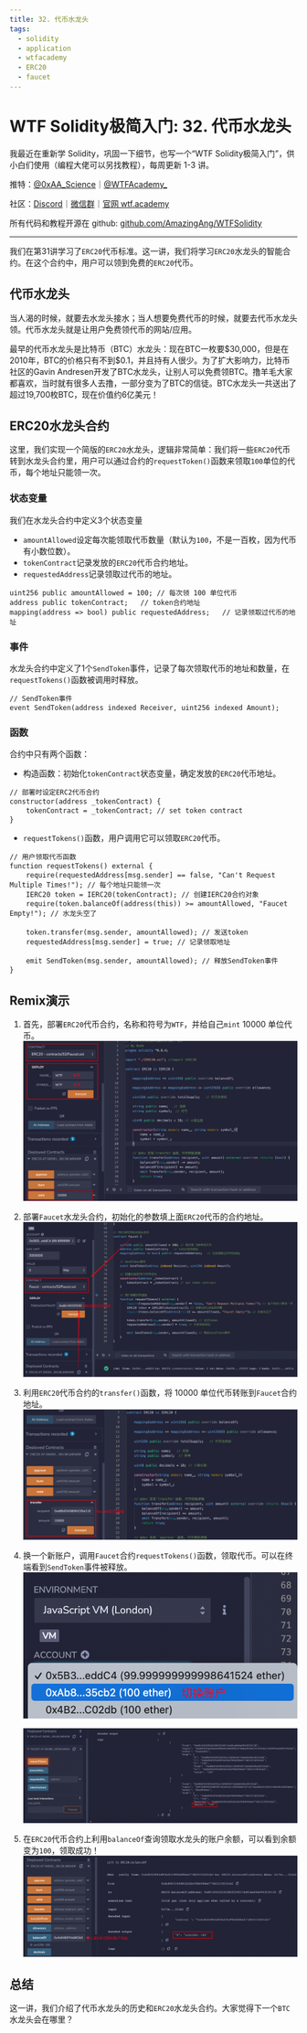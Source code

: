 ```yaml
---
title: 32. 代币水龙头
tags:
  - solidity
  - application
  - wtfacademy
  - ERC20
  - faucet
---
```


# WTF Solidity极简入门: 32. 代币水龙头

我最近在重新学 Solidity，巩固一下细节，也写一个“WTF Solidity极简入门”，供小白们使用（编程大佬可以另找教程），每周更新 1-3 讲。

推特：[@0xAA_Science](https://twitter.com/0xAA_Science)｜[@WTFAcademy_](https://twitter.com/WTFAcademy_)

社区：[Discord](https://discord.gg/5akcruXrsk)｜[微信群](https://docs.google.com/forms/d/e/1FAIpQLSe4KGT8Sh6sJ7hedQRuIYirOoZK_85miz3dw7vA1-YjodgJ-A/viewform?usp=sf_link)｜[官网 wtf.academy](https://wtf.academy)

所有代码和教程开源在 github: [github.com/AmazingAng/WTFSolidity](https://github.com/AmazingAng/WTFSolidity)

---

我们在第31讲学习了`ERC20`代币标准。这一讲，我们将学习`ERC20`水龙头的智能合约。在这个合约中，用户可以领到免费的`ERC20`代币。

## 代币水龙头

当人渴的时候，就要去水龙头接水；当人想要免费代币的时候，就要去代币水龙头领。代币水龙头就是让用户免费领代币的网站/应用。

最早的代币水龙头是比特币（BTC）水龙头：现在BTC一枚要\$30,000，但是在2010年，BTC的价格只有不到\$0.1，并且持有人很少。为了扩大影响力，比特币社区的Gavin Andresen开发了BTC水龙头，让别人可以免费领BTC。撸羊毛大家都喜欢，当时就有很多人去撸，一部分变为了BTC的信徒。BTC水龙头一共送出了超过19,700枚BTC，现在价值约6亿美元！

## ERC20水龙头合约

这里，我们实现一个简版的`ERC20`水龙头，逻辑非常简单：我们将一些`ERC20`代币转到水龙头合约里，用户可以通过合约的`requestToken()`函数来领取`100`单位的代币，每个地址只能领一次。

### 状态变量

我们在水龙头合约中定义3个状态变量

- `amountAllowed`设定每次能领取代币数量（默认为`100`，不是一百枚，因为代币有小数位数）。
- `tokenContract`记录发放的`ERC20`代币合约地址。
- `requestedAddress`记录领取过代币的地址。

```solidity
uint256 public amountAllowed = 100; // 每次领 100 单位代币
address public tokenContract;   // token合约地址
mapping(address => bool) public requestedAddress;   // 记录领取过代币的地址
```

### 事件

水龙头合约中定义了1个`SendToken`事件，记录了每次领取代币的地址和数量，在`requestTokens()`函数被调用时释放。

```solidity
// SendToken事件    
event SendToken(address indexed Receiver, uint256 indexed Amount); 
```

### 函数

合约中只有两个函数：

- 构造函数：初始化`tokenContract`状态变量，确定发放的`ERC20`代币地址。
```solidity
// 部署时设定ERC2代币合约
constructor(address _tokenContract) {
	tokenContract = _tokenContract; // set token contract
}
```

- `requestTokens()`函数，用户调用它可以领取`ERC20`代币。

```solidity
// 用户领取代币函数
function requestTokens() external {
    require(requestedAddress[msg.sender] == false, "Can't Request Multiple Times!"); // 每个地址只能领一次
    IERC20 token = IERC20(tokenContract); // 创建IERC20合约对象
    require(token.balanceOf(address(this)) >= amountAllowed, "Faucet Empty!"); // 水龙头空了

    token.transfer(msg.sender, amountAllowed); // 发送token
    requestedAddress[msg.sender] = true; // 记录领取地址 
    
    emit SendToken(msg.sender, amountAllowed); // 释放SendToken事件
}
```

## Remix演示

1. 首先，部署`ERC20`代币合约，名称和符号为`WTF`，并给自己`mint` 10000 单位代币。
    ![部署`ERC20`](./img/32-1.png)

2. 部署`Faucet`水龙头合约，初始化的参数填上面`ERC20`代币的合约地址。
    ![部署`Faucet`水龙头合约](./img/32-2.png)

3. 利用`ERC20`代币合约的`transfer()`函数，将 10000 单位代币转账到`Faucet`合约地址。
    ![给`Faucet`水龙头合约转账](./img/32-3.png)
    
4. 换一个新账户，调用`Faucet`合约`requestTokens()`函数，领取代币。可以在终端看到`SendToken`事件被释放。
    ![切换账户](./img/32-4.png)
    
    ![requestToken](./img/32-5.png)
    
5. 在`ERC20`代币合约上利用`balanceOf`查询领取水龙头的账户余额，可以看到余额变为`100`，领取成功！
    ![领取成功](./img/32-6.png)

## 总结

这一讲，我们介绍了代币水龙头的历史和`ERC20`水龙头合约。大家觉得下一个`BTC`水龙头会在哪里？